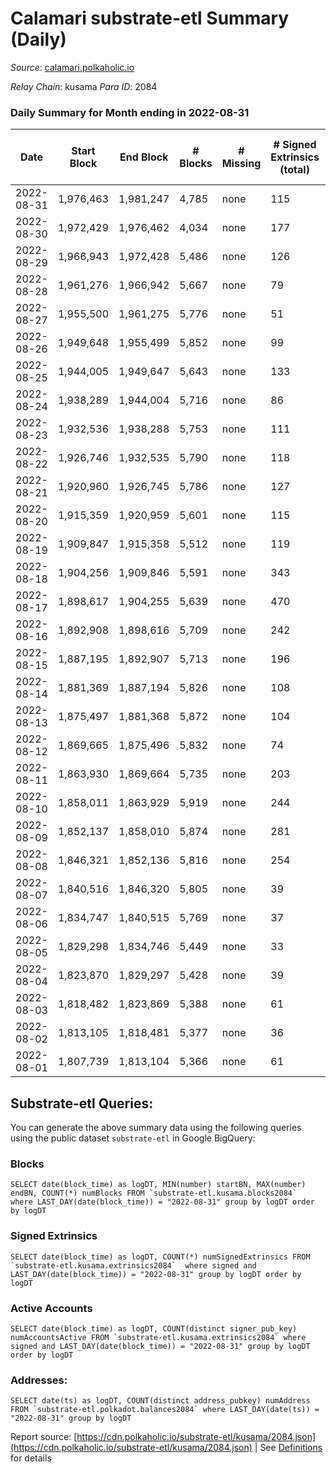 # Calamari substrate-etl Summary (Daily)

_Source_: [calamari.polkaholic.io](https://calamari.polkaholic.io)

*Relay Chain*: kusama
*Para ID*: 2084



### Daily Summary for Month ending in 2022-08-31


| Date | Start Block | End Block | # Blocks | # Missing | # Signed Extrinsics (total) | # Active Accounts | # Addresses with Balances | # Events | # Transfers | # XCM Transfers In | # XCM Transfers Out |
| ---- | ----------- | --------- | -------- | --------- | --------------------------- | ----------------- | ------------------------- | -------- | ----------- | ------------------ | ------------------- |
| 2022-08-31 | 1,976,463 | 1,981,247 | 4,785 | none  | 115 | 70 | 26,606 | 15,166 | 61 ($217,780.88) | 1 ($1,354.38) |   |
| 2022-08-30 | 1,972,429 | 1,976,462 | 4,034 | none  | 177 | 130 | 26,604 | 13,404 | 82 ($16,266.21) | 2 ($557.48) | 6 ($27.65) |
| 2022-08-29 | 1,966,943 | 1,972,428 | 5,486 | none  | 126 | 87 | 26,608 | 12,010 | 88 ($447,679.39) | 3 ($273.47) |   |
| 2022-08-28 | 1,961,276 | 1,966,942 | 5,667 | none  | 79 | 34 | 26,601 | 26,708 | 4,721 ($459,844.67) |   | 4 ($401.31) |
| 2022-08-27 | 1,955,500 | 1,961,275 | 5,776 | none  | 51 | 32 | 23,835 | 11,882 | 32 ($407,683.36) | 3 ($641.29) | 1 ($43.76) |
| 2022-08-26 | 1,949,648 | 1,955,499 | 5,852 | none  | 99 | 55 | 23,833 | 12,334 | 45 ($386,730.64) | 3 ($3.57) | 5 ($90.88) |
| 2022-08-25 | 1,944,005 | 1,949,647 | 5,643 | none  | 133 | 79 | 23,831 | 12,087 | 52 ($188,084.68) |   | 1 ($38.72) |
| 2022-08-24 | 1,938,289 | 1,944,004 | 5,716 | none  | 86 | 54 | 23,833 | 11,982 | 43 ($193,058.25) | 1 ($1.69) | 5 ($680.46) |
| 2022-08-23 | 1,932,536 | 1,938,288 | 5,753 | none  | 111 | 68 | 23,826 | 12,183 | 52 ($371,554.49) |   | 3 ($351.20) |
| 2022-08-22 | 1,926,746 | 1,932,535 | 5,790 | none  | 118 | 65 | 23,820 | 12,339 | 72 ($96,267.01) | 1 ($6,145.88) | 7 ($1,441.52) |
| 2022-08-21 | 1,920,960 | 1,926,745 | 5,786 | none  | 127 | 72 | 23,815 | 12,380 | 69 ($28,407.38) |   | 3 ($1,026.75) |
| 2022-08-20 | 1,915,359 | 1,920,959 | 5,601 | none  | 115 | 72 | 23,831 | 11,923 | 65 ($71,228.99) | 3 ($1,055.19) | 2 ($228.29) |
| 2022-08-19 | 1,909,847 | 1,915,358 | 5,512 | none  | 119 | 66 | 23,829 | 11,762 | 70 ($17,700.07) | 1 ($33.58) | 2 ($590.87) |
| 2022-08-18 | 1,904,256 | 1,909,846 | 5,591 | none  | 343 | 193 | 23,823 | 13,342 | 186 ($110,664.94) | 7 ($456.71) | 10 ($1,263.98) |
| 2022-08-17 | 1,898,617 | 1,904,255 | 5,639 | none  | 470 | 278 | 23,794 | 14,208 | 254 ($82,235.62) |   | 6 ($879.77) |
| 2022-08-16 | 1,892,908 | 1,898,616 | 5,709 | none  | 242 | 115 | 23,780 | 12,906 | 138 ($91,218.39) | 1 ($307.74) | 5 ($1,465.43) |
| 2022-08-15 | 1,887,195 | 1,892,907 | 5,713 | none  | 196 | 106 | 23,765 | 12,683 | 126 ($77,294.47) | 13 ($2,400.93) | 7 ($647.01) |
| 2022-08-14 | 1,881,369 | 1,887,194 | 5,826 | none  | 108 | 76 | 23,752 | 12,332 | 46 ($5,028.27) | 1 ($26.10) | 2 ($585.17) |
| 2022-08-13 | 1,875,497 | 1,881,368 | 5,872 | none  | 104 | 58 | 23,743 | 12,417 | 57 ($5,111.50) | 7 ($960.24) | 5 ($613.05) |
| 2022-08-12 | 1,869,665 | 1,875,496 | 5,832 | none  | 74 | 50 | 23,735 | 12,150 | 35 ($13,746.53) | 3 ($499.30) | 4 ($600.24) |
| 2022-08-11 | 1,863,930 | 1,869,664 | 5,735 | none  | 203 | 135 | 23,729 | 12,755 | 94 ($11,300.25) | 2 ($283.22) | 18 ($3,286.92) |
| 2022-08-10 | 1,858,011 | 1,863,929 | 5,919 | none  | 244 | 144 | 23,719 | 13,419 | 55 ($23,015.76) | 3 ($7,679.84) | 39 ($9,501.24) |
| 2022-08-09 | 1,852,137 | 1,858,010 | 5,874 | none  | 281 | 157 | 23,710 | 13,569 | 103 ($13,876.46) | 4 ($2,234.17) | 29 ($5,833.00) |
| 2022-08-08 | 1,846,321 | 1,852,136 | 5,816 | none  | 254 | 171 | 23,690 | 13,214 | 102 ($23,137.07) |   | 3 ($40.89) |
| 2022-08-07 | 1,840,516 | 1,846,320 | 5,805 | none  | 39 | 30 | 23,669 | 11,848 | 11 ($1,449.12) |   |   |
| 2022-08-06 | 1,834,747 | 1,840,515 | 5,769 | none  | 37 | 30 | 23,667 | 11,758 | 15 ($21,961.99) |   |   |
| 2022-08-05 | 1,829,298 | 1,834,746 | 5,449 | none  | 33 | 25 | 23,667 | 11,113 | 17 ($39,872.02) |   | 2 ($23.26) |
| 2022-08-04 | 1,823,870 | 1,829,297 | 5,428 | none  | 39 | 31 | 23,663 | 11,108 | 23 ($5,986.16) |   | 3 ($10,498.37) |
| 2022-08-03 | 1,818,482 | 1,823,869 | 5,388 | none  | 61 | 41 | 23,659 | 11,168 | 47 ($25,250.94) |   |   |
| 2022-08-02 | 1,813,105 | 1,818,481 | 5,377 | none  | 36 | 27 | 23,647 | 10,984 | 21 ($4,108.21) |   | 1 ($0.13) |
| 2022-08-01 | 1,807,739 | 1,813,104 | 5,366 | none  | 61 | 36 | 23,643 | 11,114 | 30 ($7,032.24) | 1 ($0.05) | 1 ($0.13) |

## Substrate-etl Queries:
You can generate the above summary data using the following queries using the public dataset `substrate-etl` in Google BigQuery:


### Blocks
```
SELECT date(block_time) as logDT, MIN(number) startBN, MAX(number) endBN, COUNT(*) numBlocks FROM `substrate-etl.kusama.blocks2084`  where LAST_DAY(date(block_time)) = "2022-08-31" group by logDT order by logDT
```


### Signed Extrinsics
```
SELECT date(block_time) as logDT, COUNT(*) numSignedExtrinsics FROM `substrate-etl.kusama.extrinsics2084`  where signed and LAST_DAY(date(block_time)) = "2022-08-31" group by logDT order by logDT
```


### Active Accounts
```
SELECT date(block_time) as logDT, COUNT(distinct signer_pub_key) numAccountsActive FROM `substrate-etl.kusama.extrinsics2084` where signed and LAST_DAY(date(block_time)) = "2022-08-31" group by logDT order by logDT
```


### Addresses:
```
SELECT date(ts) as logDT, COUNT(distinct address_pubkey) numAddress FROM `substrate-etl.polkadot.balances2084` where LAST_DAY(date(ts)) = "2022-08-31" group by logDT
```



Report source: [https://cdn.polkaholic.io/substrate-etl/kusama/2084.json](https://cdn.polkaholic.io/substrate-etl/kusama/2084.json) | See [Definitions](/DEFINITIONS.md) for details
